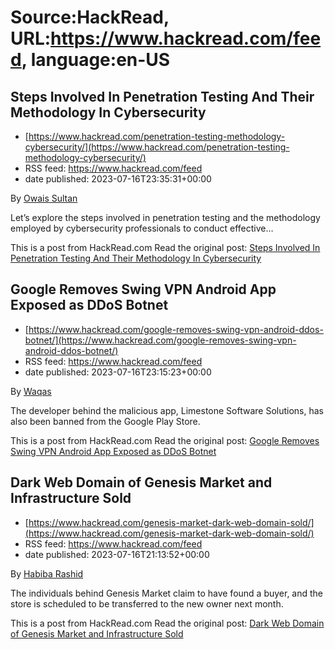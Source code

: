 # Source:HackRead, URL:https://www.hackread.com/feed, language:en-US

## Steps Involved In Penetration Testing And Their Methodology In Cybersecurity
 - [https://www.hackread.com/penetration-testing-methodology-cybersecurity/](https://www.hackread.com/penetration-testing-methodology-cybersecurity/)
 - RSS feed: https://www.hackread.com/feed
 - date published: 2023-07-16T23:35:31+00:00

<p>By <a href="https://www.hackread.com/author/owais/" rel="nofollow">Owais Sultan</a></p>
<p>Let&#8217;s explore the steps involved in penetration testing and the methodology employed by cybersecurity professionals to conduct effective&#8230;</p>
<p>This is a post from HackRead.com Read the original post: <a href="https://www.hackread.com/penetration-testing-methodology-cybersecurity/" rel="nofollow">Steps Involved In Penetration Testing And Their Methodology In Cybersecurity</a></p>

## Google Removes Swing VPN Android App Exposed as DDoS Botnet
 - [https://www.hackread.com/google-removes-swing-vpn-android-ddos-botnet/](https://www.hackread.com/google-removes-swing-vpn-android-ddos-botnet/)
 - RSS feed: https://www.hackread.com/feed
 - date published: 2023-07-16T23:15:23+00:00

<p>By <a href="https://www.hackread.com/author/hackread/" rel="nofollow">Waqas</a></p>
<p>The developer behind the malicious app, Limestone Software Solutions, has also been banned from the Google Play Store.</p>
<p>This is a post from HackRead.com Read the original post: <a href="https://www.hackread.com/google-removes-swing-vpn-android-ddos-botnet/" rel="nofollow">Google Removes Swing VPN Android App Exposed as DDoS Botnet</a></p>

## Dark Web Domain of Genesis Market and Infrastructure Sold
 - [https://www.hackread.com/genesis-market-dark-web-domain-sold/](https://www.hackread.com/genesis-market-dark-web-domain-sold/)
 - RSS feed: https://www.hackread.com/feed
 - date published: 2023-07-16T21:13:52+00:00

<p>By <a href="https://www.hackread.com/author/habiba/" rel="nofollow">Habiba Rashid</a></p>
<p>The individuals behind Genesis Market claim to have found a buyer, and the store is scheduled to be transferred to the new owner next month.</p>
<p>This is a post from HackRead.com Read the original post: <a href="https://www.hackread.com/genesis-market-dark-web-domain-sold/" rel="nofollow">Dark Web Domain of Genesis Market and Infrastructure Sold</a></p>

